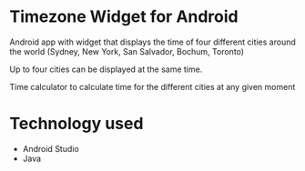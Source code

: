 # Timezone Widget for Android
Android app with widget that displays the time of four different cities around the world (Sydney, New York, San Salvador, Bochum, Toronto)

Up to four cities can be displayed at the same time.

Time calculator to calculate time for the different cities at any given moment

# Technology used
- Android Studio
- Java


